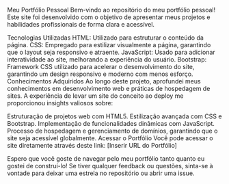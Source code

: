 Meu Portfólio Pessoal
Bem-vindo ao repositório do meu portfólio pessoal! Este site foi desenvolvido com o objetivo de apresentar meus projetos e habilidades profissionais de forma clara e acessível.

Tecnologias Utilizadas
HTML: Utilizado para estruturar o conteúdo da página.
CSS: Empregado para estilizar visualmente a página, garantindo que o layout seja responsivo e atraente.
JavaScript: Usado para adicionar interatividade ao site, melhorando a experiência do usuário.
Bootstrap: Framework CSS utilizado para acelerar o desenvolvimento do site, garantindo um design responsivo e moderno com menos esforço.
Conhecimentos Adquiridos
Ao longo deste projeto, aprofundei meus conhecimentos em desenvolvimento web e práticas de hospedagem de sites. A experiência de levar um site do conceito ao deploy me proporcionou insights valiosos sobre:

Estruturação de projetos web com HTML5.
Estilização avançada com CSS e Bootstrap.
Implementação de funcionalidades dinâmicas com JavaScript.
Processo de hospedagem e gerenciamento de domínios, garantindo que o site seja acessível globalmente.
Acessar o Portfólio
Você pode acessar o site diretamente através deste link: [Inserir URL do Portfólio]

Espero que você goste de navegar pelo meu portfólio tanto quanto eu gostei de construí-lo! Se tiver qualquer feedback ou questões, sinta-se à vontade para deixar uma estrela no repositório ou abrir uma issue.
